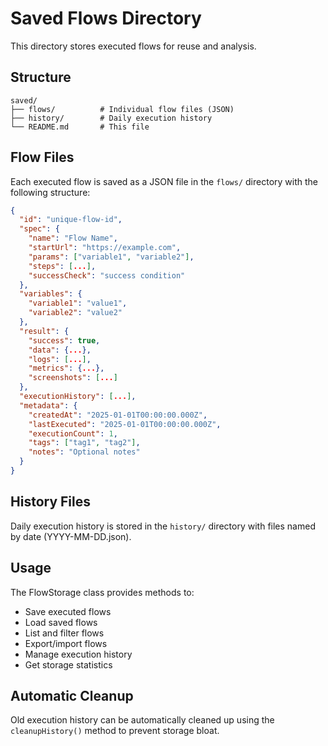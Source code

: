 # Saved Flows Directory

This directory stores executed flows for reuse and analysis.

## Structure

```
saved/
├── flows/          # Individual flow files (JSON)
├── history/        # Daily execution history
└── README.md       # This file
```

## Flow Files

Each executed flow is saved as a JSON file in the `flows/` directory with the following structure:

```json
{
  "id": "unique-flow-id",
  "spec": {
    "name": "Flow Name",
    "startUrl": "https://example.com",
    "params": ["variable1", "variable2"],
    "steps": [...],
    "successCheck": "success condition"
  },
  "variables": {
    "variable1": "value1",
    "variable2": "value2"
  },
  "result": {
    "success": true,
    "data": {...},
    "logs": [...],
    "metrics": {...},
    "screenshots": [...]
  },
  "executionHistory": [...],
  "metadata": {
    "createdAt": "2025-01-01T00:00:00.000Z",
    "lastExecuted": "2025-01-01T00:00:00.000Z",
    "executionCount": 1,
    "tags": ["tag1", "tag2"],
    "notes": "Optional notes"
  }
}
```

## History Files

Daily execution history is stored in the `history/` directory with files named by date (YYYY-MM-DD.json).

## Usage

The FlowStorage class provides methods to:
- Save executed flows
- Load saved flows
- List and filter flows
- Export/import flows
- Manage execution history
- Get storage statistics

## Automatic Cleanup

Old execution history can be automatically cleaned up using the `cleanupHistory()` method to prevent storage bloat.